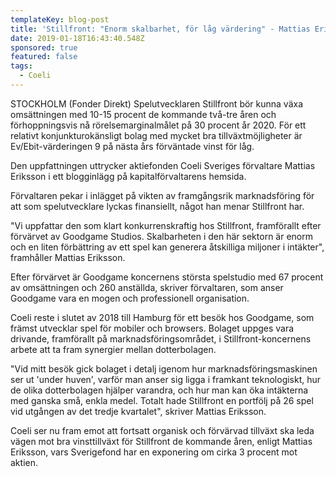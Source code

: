 ```yaml
---
templateKey: blog-post
title: 'Stillfront: "Enorm skalbarhet, för låg värdering" - Mattias Eriksson'
date: 2019-01-18T16:43:40.548Z
sponsored: true
featured: false
tags:
  - Coeli
---
```

STOCKHOLM (Fonder Direkt) Spelutvecklaren Stillfront bör kunna växa omsättningen med 10-15 procent de kommande två-tre åren och förhoppningsvis nå rörelsemarginalmålet på 30 procent år 2020. För ett relativt konjunkturokänsligt bolag med mycket bra tillväxtmöjligheter är Ev/Ebit-värderingen 9 på nästa års förväntade vinst för låg.



Den uppfattningen uttrycker aktiefonden Coeli Sveriges förvaltare Mattias Eriksson i ett blogginlägg på kapitalförvaltarens hemsida.



Förvaltaren pekar i inlägget på vikten av framgångsrik marknadsföring för att som spelutvecklare lyckas finansiellt, något han menar Stillfront har.



"Vi uppfattar den som klart konkurrenskraftig hos Stillfront, framförallt efter förvärvet av Goodgame Studios. Skalbarheten i den här sektorn är enorm och en liten förbättring av ett spel kan generera åtskilliga miljoner i intäkter", framhåller Mattias Eriksson.



Efter förvärvet är Goodgame koncernens största spelstudio med 67 procent av omsättningen och 260 anställda, skriver förvaltaren, som anser Goodgame vara en mogen och professionell organisation.



Coeli reste i slutet av 2018 till Hamburg för ett besök hos Goodgame, som främst utvecklar spel för mobiler och browsers. Bolaget uppges vara drivande, framförallt på marknadsföringsområdet, i Stillfront-koncernens arbete att ta fram synergier mellan dotterbolagen.



"Vid mitt besök gick bolaget i detalj igenom hur marknadsföringsmaskinen ser ut 'under huven', varför man anser sig ligga i framkant teknologiskt, hur de olika dotterbolagen hjälper varandra, och hur man kan öka intäkterna med ganska små, enkla medel. Totalt hade Stillfront en portfölj på 26 spel vid utgången av det tredje kvartalet", skriver Mattias Eriksson.



Coeli ser nu fram emot att fortsatt organisk och förvärvad tillväxt ska leda vägen mot bra vinsttillväxt för Stillfront de kommande åren, enligt Mattias Eriksson, vars Sverigefond har en exponering om cirka 3 procent mot aktien.
